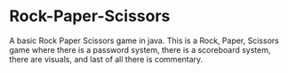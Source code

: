 # Rock-Paper-Scissors
A basic Rock Paper Scissors game in java.
This is a Rock, Paper, Scissors game where there is a password system, there is a scoreboard system, there are visuals, and last of all there is commentary. 
